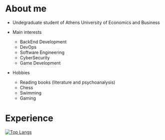 About me
========
- Undegraduate student of Athens University of Economics and Business
- Main interests
  * BackEnd Development
  * DevOps
  * Software Engineering
  * CyberSecurity
  * Game Development
 
- Hobbies
  * Reading books (literature and psychoanalysis)
  * Chess
  * Swimming
  * Gaming

Experience
==========
[![Top Langs](https://github-readme-stats.vercel.app/api/top-langs/?username=alexegiev&langs_count=6&theme=tokyonight)](https://github.com/anuraghazra/github-readme-stats)
